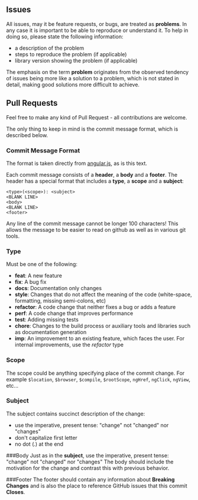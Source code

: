 ## Issues

All issues, may it be feature requests, or bugs, are treated as **problems**.
In any case it is important to be able to reproduce or understand it. To help in doing so, please state the following information:

* a description of the problem
* steps to reproduce the problem (if applicable)
* library version showing the problem (if applicable)

The emphasis on the term **problem** originates from the observed tendency of issues being more like a solution to a problem,
which is not stated in detail, making good solutions more difficult to achieve.

## Pull Requests

Feel free to make any kind of Pull Request - all contributions are welcome.

The only thing to keep in mind is the commit message format, which is described below.

### Commit Message Format

The format is taken directly from [angular.js][angular-contribution-guide], as is this text.

Each commit message consists of a **header**, a **body** and a **footer**.  The header has a special
format that includes a **type**, a **scope** and a **subject**:

```
<type>(<scope>): <subject>
<BLANK LINE>
<body>
<BLANK LINE>
<footer>
```

Any line of the commit message cannot be longer 100 characters! This allows the message to be easier
to read on github as well as in various git tools.

### Type
Must be one of the following:

* **feat**: A new feature
* **fix**: A bug fix
* **docs**: Documentation only changes
* **style**: Changes that do not affect the meaning of the code (white-space, formatting, missing
  semi-colons, etc)
* **refactor**: A code change that neither fixes a bug or adds a feature
* **perf**: A code change that improves performance
* **test**: Adding missing tests
* **chore**: Changes to the build process or auxiliary tools and libraries such as documentation
  generation
* **imp**: An improvement to an existing feature, which faces the user. For internal improvements,
  use the *refactor* type

### Scope
The scope could be anything specifying place of the commit change. For example `$location`,
`$browser`, `$compile`, `$rootScope`, `ngHref`, `ngClick`, `ngView`, etc...

### Subject
The subject contains succinct description of the change:

* use the imperative, present tense: "change" not "changed" nor "changes"
* don't capitalize first letter
* no dot (.) at the end

###Body
Just as in the **subject**, use the imperative, present tense: "change" not "changed" nor "changes"
The body should include the motivation for the change and contrast this with previous behavior.

###Footer
The footer should contain any information about **Breaking Changes** and is also the place to
reference GitHub issues that this commit **Closes**.

[angular-contribution-guide]: https://github.com/angular/angular.js/blob/master/CONTRIBUTING.md